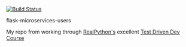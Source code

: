 [![Build Status](https://travis-ci.org/jasondewitt/flask-microservices-users.svg?branch=master)](https://travis-ci.org/jasondewitt/flask-microservices-users)

flask-microservices-users

My repo from working through [RealPython's](www.realpython.com) excellent [Test Driven Dev Course](http://testdriven.io)
